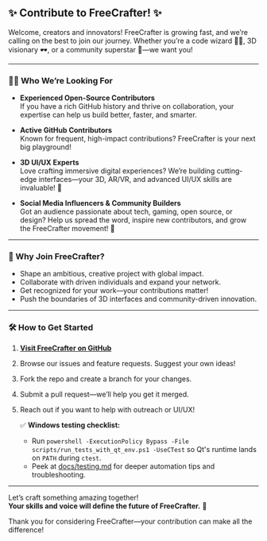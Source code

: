 ## ✨ Contribute to FreeCrafter! ✨

Welcome, creators and innovators! FreeCrafter is growing fast, and we’re calling on the best to join our journey. Whether you’re a code wizard 🧙‍♂️, 3D visionary 🕶️, or a community superstar 🌟—we want you!

---

### 👩‍💻 Who We’re Looking For

- **Experienced Open-Source Contributors**  
  If you have a rich GitHub history and thrive on collaboration, your expertise can help us build better, faster, and smarter.

- **Active GitHub Contributors**  
  Known for frequent, high-impact contributions? FreeCrafter is your next big playground!

- **3D UI/UX Experts**  
  Love crafting immersive digital experiences? We’re building cutting-edge interfaces—your 3D, AR/VR, and advanced UI/UX skills are invaluable! 🧩

- **Social Media Influencers & Community Builders**  
  Got an audience passionate about tech, gaming, open source, or design? Help us spread the word, inspire new contributors, and grow the FreeCrafter movement! 📢

---

### 🚀 Why Join FreeCrafter?

- Shape an ambitious, creative project with global impact.
- Collaborate with driven individuals and expand your network.
- Get recognized for your work—your contributions matter!
- Push the boundaries of 3D interfaces and community-driven innovation.

---

### 🛠️ How to Get Started

1. **[Visit FreeCrafter on GitHub](https://github.com/King-Darius/FreeCrafter)**
2. Browse our issues and feature requests. Suggest your own ideas!
3. Fork the repo and create a branch for your changes.
4. Submit a pull request—we’ll help you get it merged.
5. Reach out if you want to help with outreach or UI/UX!

   ✅ **Windows testing checklist:**
   - Run `powershell -ExecutionPolicy Bypass -File scripts/run_tests_with_qt_env.ps1 -UseCTest` so Qt's runtime lands on `PATH` during `ctest`.
   - Peek at [docs/testing.md](docs/testing.md) for deeper automation tips and troubleshooting.

---

Let’s craft something amazing together!  
**Your skills and voice will define the future of FreeCrafter.** 🚀

Thank you for considering FreeCrafter—your contribution can make all the difference!
